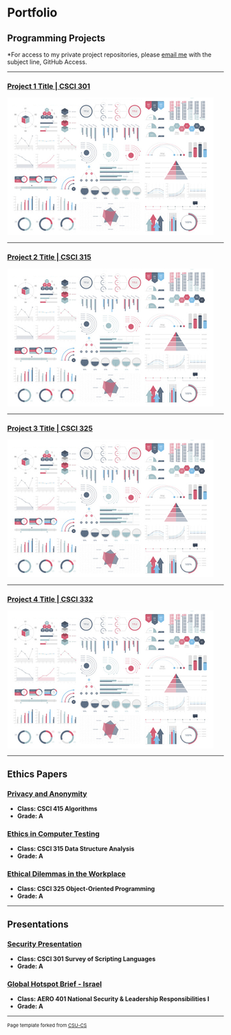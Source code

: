 Portfolio
=========

Programming Projects
--------------------

*For access to my private project repositories, please [email me](mailto:mdstargel@csustudent.net?subject=GitHub%20Access) with the subject line, GitHub Access.

---
### [Project 1 Title | CSCI 301](project1)

![Project 1 Thumbnail Name](images/dummy_thumbnail.jpg)

---
### [Project 2 Title | CSCI 315](project2)

![Project 2 Thumbnail Name](images/dummy_thumbnail.jpg)

---
### [Project 3 Title | CSCI 325](project3)

![Project 3 Thumbnail Name](images/dummy_thumbnail.jpg)

---
### [Project 4 Title | CSCI 332](project4)

![Project 4 Thumbnail Name](images/dummy_thumbnail.jpg)

---

Ethics Papers
-------------

### [Privacy and Anonymity](/pdf/CSCI_415_Ethics_Paper.pdf)

-   **Class: CSCI 415 Algorithms**  
-   **Grade: A**

### [Ethics in Computer Testing](/pdf/CSCI_315_Ethics_Paper.pdf)

-   **Class: CSCI 315 Data Structure Analysis** 
-   **Grade: A**

### [Ethical Dilemmas in the Workplace](/pdf/CSCI_325_Ethics_Paper.pdf)

-   **Class: CSCI 325 Object-Oriented Programming** 
-   **Grade: A**

---

Presentations
-------------

### [Security Presentation](/pdf/Security_Presentation.pdf)

- **Class: CSCI 301 Survey of Scripting Languages** 
- **Grade: A**


### [Global Hotspot Brief - Israel](/pdf/Stargel_Global_Hotspot_Brief.pdf)

- **Class: AERO 401 National Security & Leadership Responsibilities I** 
- **Grade: A**

---

<p style="font-size:11px">Page template forked from <a href="https://github.com/csu-cs/csci-portfolio">CSU-CS</a></p>
<!-- Remove above link if you don't want to attributive -->
